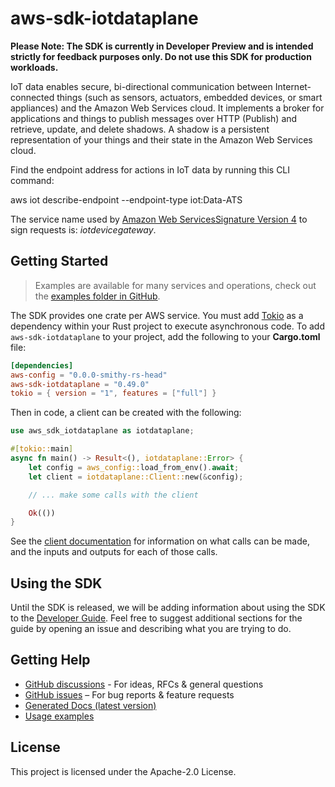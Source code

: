 # aws-sdk-iotdataplane

**Please Note: The SDK is currently in Developer Preview and is intended strictly for
feedback purposes only. Do not use this SDK for production workloads.**

IoT data enables secure, bi-directional communication between Internet-connected things (such as sensors, actuators, embedded devices, or smart appliances) and the Amazon Web Services cloud. It implements a broker for applications and things to publish messages over HTTP (Publish) and retrieve, update, and delete shadows. A shadow is a persistent representation of your things and their state in the Amazon Web Services cloud.

Find the endpoint address for actions in IoT data by running this CLI command:

aws iot describe-endpoint --endpoint-type iot:Data-ATS

The service name used by [Amazon Web ServicesSignature Version 4](https://docs.aws.amazon.com/general/latest/gr/signature-version-4.html) to sign requests is: _iotdevicegateway_.

## Getting Started

> Examples are available for many services and operations, check out the
> [examples folder in GitHub](https://github.com/awslabs/aws-sdk-rust/tree/main/examples).

The SDK provides one crate per AWS service. You must add [Tokio](https://crates.io/crates/tokio)
as a dependency within your Rust project to execute asynchronous code. To add `aws-sdk-iotdataplane` to
your project, add the following to your **Cargo.toml** file:

```toml
[dependencies]
aws-config = "0.0.0-smithy-rs-head"
aws-sdk-iotdataplane = "0.49.0"
tokio = { version = "1", features = ["full"] }
```

Then in code, a client can be created with the following:

```rust
use aws_sdk_iotdataplane as iotdataplane;

#[tokio::main]
async fn main() -> Result<(), iotdataplane::Error> {
    let config = aws_config::load_from_env().await;
    let client = iotdataplane::Client::new(&config);

    // ... make some calls with the client

    Ok(())
}
```

See the [client documentation](https://docs.rs/aws-sdk-iotdataplane/latest/aws_sdk_iotdataplane/client/struct.Client.html)
for information on what calls can be made, and the inputs and outputs for each of those calls.

## Using the SDK

Until the SDK is released, we will be adding information about using the SDK to the
[Developer Guide](https://docs.aws.amazon.com/sdk-for-rust/latest/dg/welcome.html). Feel free to suggest
additional sections for the guide by opening an issue and describing what you are trying to do.

## Getting Help

* [GitHub discussions](https://github.com/awslabs/aws-sdk-rust/discussions) - For ideas, RFCs & general questions
* [GitHub issues](https://github.com/awslabs/aws-sdk-rust/issues/new/choose) – For bug reports & feature requests
* [Generated Docs (latest version)](https://awslabs.github.io/aws-sdk-rust/)
* [Usage examples](https://github.com/awslabs/aws-sdk-rust/tree/main/examples)

## License

This project is licensed under the Apache-2.0 License.

